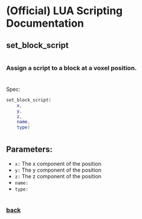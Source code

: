
# (Official) LUA Scripting Documentation

## set_block_script
#
### Assign a script to a block at a voxel position.
#
Spec:
```lua
set_block_script(
	x,
	y,
	z,
	name,
	type)
```
#
## Parameters:
- `x:` The x component of the position
- `y:` The y component of the position
- `z:` The z component of the position
- `name:` 
- `type:` 
#  

### [back](../blocks)
